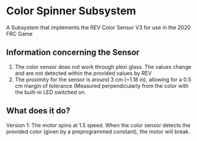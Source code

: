 # Color Spinner Subsystem
A Subsystem that implements the REV Color Sensor V3 for use in the 2020 FRC Game


## Information concerning the Sensor

1. The color sensor does not work through plexi glass. The values change and are not detected within the provided values by REV
1. The proximity for the sensor is around 3 cm (~1.18 in), allowing for a 0.5 cm margin of tolerance (Measured perpendicularly from the color with the built-in LED switched on.



## What does it do?

Version 1: The motor spins at 1.5 speed. When the color sensor detects the provided color (given by a preprogrammed constant), the motor will break.
